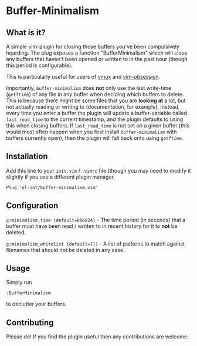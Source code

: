 <h1> Buffer-Minimalism </h1>

<h2> What is it? </h2>
A simple vim-plugin for closing those buffers you've been compulsively hoarding. The plug exposes a function "BufferMinimalism" which will close any buffers that haven't been opened or written to in the past hour (though this period is configurable). <br>

This is particularly useful for users of <a href='https://github.com/jceb/vmux'>vmux</a> and <a href='https://github.com/tpope/vim-obsession'>vim-obsession</a>.<br>

Importantly, `buffer-minimalism` does <b>not</b> only use the last write-time (<code>getftime</code>) of any file in any buffer when deciding which buffers to delete. This is because there might be some files that you are <b>looking at</b> a lot, but not actually reading or writing to (documentation, for example). Instead, every time you enter a buffer the plugin will update a buffer-variable called <code>last_read_time</code> to the current timestamp, and the plugin defaults to using this when closing buffers. If <code>last_read_time</code> is not set on a given buffer (this would most often happen when you first install `buffer-minimalism` with buffers currently open), then the plugin will fall back onto using <code>getftime</code>.

<h2> Installation </h2>
Add this line to your <code>init.vim</code> / <code>.vimrc</code> file (though you may need to modify it slightly if you use a different plugin manager.

```
Plug 'el-iot/buffer-minimalism.vim'
```

<h2>Configuration</h2>

<code>g:minimalism_time (default=60*60*24)</code> - The time period (in seconds) that a buffer must have been read / written to in recent history for it to <b>not</b> be deleted.

<code>g:minimalism_whitelist (default=[])</code> - A list of patterns to match against filenames that should not be deleted in any case.

<h2>Usage</h2>

Simply run
```
:BufferMinimalism
```
to declutter your buffers.

<h2>Contributing</h2>
Please do! If you find the plugin useful then any contributions are welcome.
